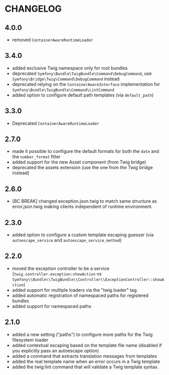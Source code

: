 CHANGELOG
=========

4.0.0
-----

 * removed `ContainerAwareRuntimeLoader`

3.4.0
-----

 * added exclusive Twig namespace only for root bundles
 * deprecated `Symfony\Bundle\TwigBundle\Command\DebugCommand`, use `Symfony\Bridge\Twig\Command\DebugCommand` instead
 * deprecated relying on the `ContainerAwareInterface` implementation for `Symfony\Bundle\TwigBundle\Command\LintCommand`
 * added option to configure default path templates (via `default_path`)

3.3.0
-----

 * Deprecated `ContainerAwareRuntimeLoader`

2.7.0
-----

 * made it possible to configure the default formats for both the `date` and the `number_format` filter
 * added support for the new Asset component (from Twig bridge)
 * deprecated the assets extension (use the one from the Twig bridge instead)

2.6.0
-----

 * [BC BREAK] changed exception.json.twig to match same structure as error.json.twig making clients independent of runtime environment.

2.3.0
-----

 * added option to configure a custom template escaping guesser (via `autoescape_service` and `autoescape_service_method`)

2.2.0
-----

 * moved the exception controller to be a service (`twig.controller.exception:showAction` vs `Symfony\\Bundle\\TwigBundle\\Controller\\ExceptionController::showAction`)
 * added support for multiple loaders via the "twig.loader" tag.
 * added automatic registration of namespaced paths for registered bundles
 * added support for namespaced paths

2.1.0
-----

 * added a new setting ("paths") to configure more paths for the Twig filesystem loader
 * added contextual escaping based on the template file name (disabled if you explicitly pass an autoescape option)
 * added a command that extracts translation messages from templates
 * added the real template name when an error occurs in a Twig template
 * added the twig:lint command that will validate a Twig template syntax.
